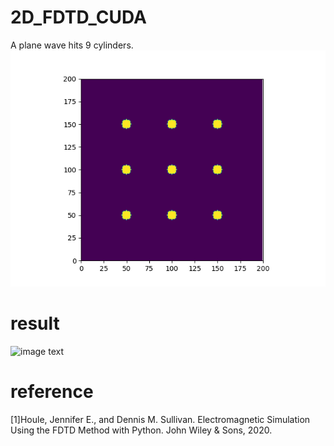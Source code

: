 # 2D_FDTD_CUDA
A plane wave hits 9 cylinders.\
![image text](https://github.com/xcwang1999/2D_FDTD_CUDA/blob/main/dielectric%20cylinders.png)
# result
![image text](https://github.com/xcwang1999/2D_FDTD_CUDA/blob/main/ez_cu.gif)
# reference
[1]Houle, Jennifer E., and Dennis M. Sullivan. Electromagnetic Simulation Using the FDTD Method with Python. John Wiley & Sons, 2020.
